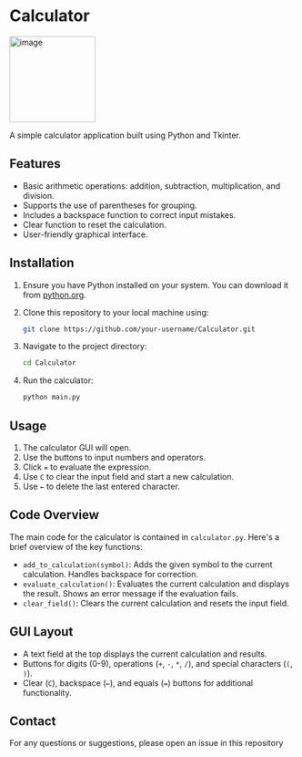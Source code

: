 

# Calculator
<img width="151" alt="image" src="https://github.com/Yash-Epte/Calculator/assets/121223452/9e9aaca2-bb8c-417e-b098-491888dbc638">


A simple calculator application built using Python and Tkinter.

## Features

- Basic arithmetic operations: addition, subtraction, multiplication, and division.
- Supports the use of parentheses for grouping.
- Includes a backspace function to correct input mistakes.
- Clear function to reset the calculation.
- User-friendly graphical interface.

## Installation

1. Ensure you have Python installed on your system. You can download it from [python.org](https://www.python.org/).

2. Clone this repository to your local machine using:
   ```bash
   git clone https://github.com/your-username/Calculator.git
   ```

3. Navigate to the project directory:
   ```bash
   cd Calculator
   ```

4. Run the calculator:
   ```bash
   python main.py
   ```

## Usage

1. The calculator GUI will open.
2. Use the buttons to input numbers and operators.
3. Click `=` to evaluate the expression.
4. Use `C` to clear the input field and start a new calculation.
5. Use `←` to delete the last entered character.

## Code Overview

The main code for the calculator is contained in `calculator.py`. Here's a brief overview of the key functions:

- `add_to_calculation(symbol)`: Adds the given symbol to the current calculation. Handles backspace for correction.
- `evaluate_calculation()`: Evaluates the current calculation and displays the result. Shows an error message if the evaluation fails.
- `clear_field()`: Clears the current calculation and resets the input field.

## GUI Layout

- A text field at the top displays the current calculation and results.
- Buttons for digits (0-9), operations (`+`, `-`, `*`, `/`), and special characters (`(`, `)`).
- Clear (`C`), backspace (`←`), and equals (`=`) buttons for additional functionality.



## Contact

For any questions or suggestions, please open an issue in this repository 


